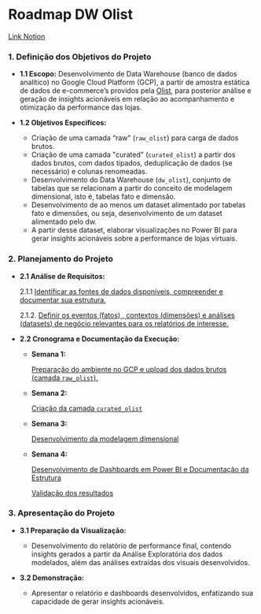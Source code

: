 # Roadmap DW Olist

[Link Notion](https://bitter-fedora-901.notion.site/Roadmap-DW-Olist-18f2330fc8a08023ab7bf3a99696b168)

### **1. Definição dos** Objetivos **do Projeto**

- **1.1 Escopo:** Desenvolvimento de Data Warehouse (banco de dados analítico) no Google Cloud Platform (GCP), a partir de amostra estática de dados de e-commerce’s providos pela [Olist](https://www.kaggle.com/datasets/olistbr/brazilian-ecommerce/data), para posterior análise e geração de insights acionáveis em relação ao acompanhamento e otimização da performance das lojas.

- **1.2 Objetivos Específicos:**
    - Criação de uma camada “raw” (`raw_olist`) para carga de dados brutos.
    - Criação de uma camada "curated" (`curated_olist`) a partir dos dados brutos, com dados tipados, deduplicação de dados (se necessário) e colunas renomeadas.
    - Desenvolvimento do Data Warehouse (`dw_olist`), conjunto de tabelas que se relacionam a partir do conceito de modelagem dimensional, isto é, tabelas fato e dimensão.
    - Desenvolvimento de ao menos um dataset alimentado por tabelas fato e dimensões, ou seja, desenvolvimento de um dataset alimentado pelo dw.
    - A partir desse dataset, elaborar visualizações no Power BI para gerar insights acionáveis sobre a performance de lojas virtuais.

### **2. Planejamento do Projeto**

- **2.1 Análise de Requisitos:**
    
    2.1.1 [Identificar as fontes de dados disponíveis, compreender e documentar sua estrutura.](https://www.notion.so/Identificar-as-fontes-de-dados-dispon-veis-e-compreender-sua-estrutura-18f2330fc8a0803baa9be11234467027?pvs=21)
    
    2.1.2. [Definir os eventos (fatos) , contextos (dimensões) e análises (datasets) de negócio relevantes para os relatórios de interesse.](https://www.notion.so/Definir-os-eventos-fatos-contextos-dimens-es-e-an-lises-datasets-relevantes-para-as-an-lises-18f2330fc8a080028a8bd957508f2300?pvs=21)
    
- **2.2 Cronograma e Documentação da Execução:**
    - **Semana 1:**
        
        [Preparação do ambiente no GCP e upload dos dados brutos (camada `raw_olist`).](https://www.notion.so/Prepara-o-do-ambiente-no-GCP-e-upload-dos-dados-brutos-camada-raw-18f2330fc8a08051ac74d721aa7f3ff2?pvs=21)
        
    - **Semana 2:**
        
        [Criação da camada `curated_olist`](https://www.notion.so/Cria-o-da-camada-curated_olist-18f2330fc8a0802d9b89f3db59b40ca1?pvs=21)
        
    - **Semana 3:**
        
        [Desenvolvimento da modelagem dimensional](https://www.notion.so/Desenvolvimento-da-modelagem-dimensional-18f2330fc8a080beb430c2ad1d8eb785?pvs=21)
        
    - **Semana 4:**
        
        [Desenvolvimento de Dashboards em Power BI e Documentação da Estrutura](https://www.notion.so/Desenvolvimento-de-dashboards-no-Power-BI-18f2330fc8a08054b73eda6c403fd0f5?pvs=21)
        
        [Validação dos resultados](https://www.notion.so/Valida-o-dos-resultados-18f2330fc8a0802ba404fcdcd5e1abfa?pvs=21)
        

### **3. Apresentação do Projeto**

- **3.1 Preparação da Visualização:**
    - Desenvolvimento do relatório de performance final, contendo insights gerados a partir da Análise Exploratória dos dados modelados, além das análises extraídas dos visuais desenvolvidos.
    

- **3.2 Demonstração:**
    - Apresentar o relatório e dashboards desenvolvidos, enfatizando sua capacidade de gerar insights acionáveis.